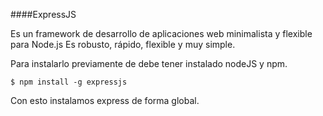 ####ExpressJS

Es un framework de desarrollo de aplicaciones web minimalista y flexible para Node.js
Es robusto, rápido, flexible y muy simple.

Para instalarlo previamente de debe tener instalado nodeJS y npm.

```
$ npm install -g expressjs
```
Con esto instalamos express de forma global. 



